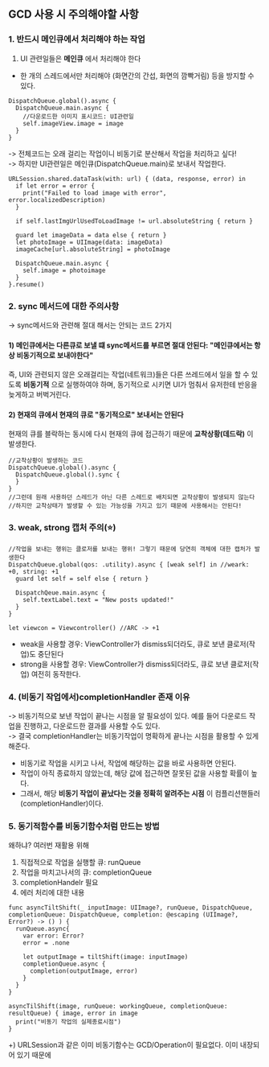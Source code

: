 ## GCD 사용 시 주의해야할 사항

### 1. 반드시 메인큐에서 처리해야 하는 작업
1) UI 관련일들은 **메인큐** 에서 처리해야 한다
- 한 개의 스레드에서만 처리해야 (화면간의 간섭, 화면의 깜빡거림) 등을 방지할 수 있다.  
```
DispatchQueue.global().async {
  DispatchQueue.main.async {
    //다운로드한 이미지 표시코드: UI관련일
    self.imageView.image = image
  }
}
```  
-> 전체코드는 오래 걸리는 작업이니 비동기로 분산해서 작업을 처리하고 싶다!  
-> 하지만 UI관련일은 메인큐(DispatchQueue.main)로 보내서 작업한다.

```
URLSession.shared.dataTask(with: url) { (data, response, error) in
  if let error = error { 
    print("Failed to load image with error", error.localizedDescription)
  }
  
  if self.lastImgUrlUsedToLoadImage != url.absoluteString { return }
  
  guard let imageData = data else { return }
  let photoImage = UIImage(data: imageData)
  imageCache[url.absoluteString] = photoImage
  
  DispatchQueue.main.async {
    self.image = photoimage
  }
}.resume()

```

### 2. sync 메서드에 대한 주의사항
-> sync메서드와 관련해 절대 해서는 안되는 코드 2가지

#### 1) 메인큐에서는 다른큐로 보낼 떄 sync메서드를 부르면 절대 안된다: "메인큐에서는 항상 비동기적으로 보내야한다"  
즉, UI와 관련되지 않은 오래걸리는 작업(네트워크)들은 다른 쓰레드에서 일을 할 수 있도록 **비동기적** 으로 실행하여야 하며, 동기적으로 시키면 UI가 멈춰서 유저한테 반응을 늦게하고 버벅거린다.

#### 2) 현재의 큐에서 현재의 큐로 "동기적으로" 보내서는 안된다
현재의 큐를 블락하는 동시에 다시 현재의 큐에 접근하기 때문에 **교착상황(데드락)** 이 발생한다.  
```
//교착상황이 발생하는 코드
DispatchQueue.global().async {
  DispatchQueue.global().sync {
  }
}
//그런데 원래 사용하던 스레드가 아닌 다른 스레드로 배치되면 교착상황이 발생되지 않는다
//하지만 교착상태가 발생할 수 있는 가능성을 가지고 있기 때문에 사용해서는 안된다!
```

### 3. weak, strong 캡처 주의(⭐️)
```
//작업을 보내는 행위는 클로저를 보내는 행위! 그렇기 때문에 당연히 객체에 대한 캡처가 발생한다
DispatchQueue.global(qos: .utility).async { [weak self] in //weark: +0, string: +1
  guard let self = self else { return }
  
  DispatchQeue.main.async {
    self.textLabel.text = "New posts updated!"
  }
}  
```  
```
let viewcon = Viewcontroller() //ARC -> +1
```  
- weak을 사용할 경우: ViewController가 dismiss되더라도, 큐로 보낸 클로저(작업)도 중단된다
- strong을 사용할 경우: ViewController가 dismiss되더라도, 큐로 보낸 클로저(작업) 여전히 동작한다.


### 4. (비동기 작업에서)completionHandler 존재 이유
-> 비동기적으로 보낸 작업이 끝나는 시점을 알 필요성이 있다. 예를 들어 다운로드 작업을 진행하고, 다운로드한 결과를 사용할 수도 있다.  
-> 결국 completionHandler는 비동기작업이 명확하게 끝나는 시점을 활용할 수 있게 해준다.

- 비동기로 작업을 시키고 나서, 작업에 해당하는 값을 바로 사용하면 안된다.
- 작업이 아직 종료하지 않았는데, 해당 값에 접근하면 잘못된 값을 사용할 확률이 높다.
- 그래서, 해당 **비동기 작업이 끝났다는 것을 정확히 알려주는 시점** 이 컴플리션핸들러(completionHandler)이다.

### 5. 동기적함수를 비동기함수처럼 만드는 방법
왜하냐? 여러번 재활용 위해

1) 직접적으로 작업을 실행할 큐: runQueue
2) 작업을 마치고나서의 큐: completionQueue
3) completionHandelr 필요
4) 에러 처리에 대한 내용

```
func asyncTiltShift(_ inputImage: UIImage?, runQueue, DispatchQueue, completionQueue: DispatchQueue, completion: @escaping (UIImage?, Error?) -> () ) {
  runQueue.async{
    var error: Error?
    error = .none
    
    let outputImage = tiltShift(image: inputImage)
    completionQueue.async {
      completion(outputImage, error)
    }
  }
}

asyncTilShift(image, runQueue: workingQueue, completionQueue: resultQueue) { image, error in image
  print("비동기 작업의 실제종료시점")
}
```

+) URLSession과 같은 이미 비동기함수는 GCD/Operation이 필요없다. 이미 내장되어 있기 때문에
